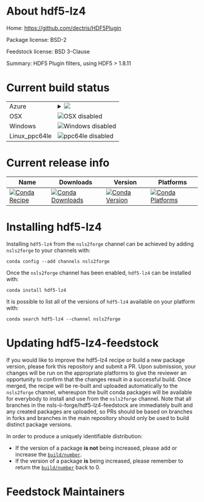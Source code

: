 About hdf5-lz4
==============

Home: https://github.com/dectris/HDF5Plugin

Package license: BSD-2

Feedstock license: BSD 3-Clause

Summary: HDF5 Plugin filters, using HDF5 > 1.8.11



Current build status
====================


<table>
    
  <tr>
    <td>Azure</td>
    <td>
      <details>
        <summary>
          <a href="https://dev.azure.com/nsls2forge/nsls2forge/_build/latest?definitionId=91&branchName=master">
            <img src="https://dev.azure.com/nsls2forge/nsls2forge/_apis/build/status/hdf5-lz4-feedstock?branchName=master">
          </a>
        </summary>
        <table>
          <thead><tr><th>Variant</th><th>Status</th></tr></thead>
          <tbody><tr>
              <td>linux</td>
              <td>
                <a href="https://dev.azure.com/nsls2forge/nsls2forge/_build/latest?definitionId=91&branchName=master">
                  <img src="https://dev.azure.com/nsls2forge/nsls2forge/_apis/build/status/hdf5-lz4-feedstock?branchName=master&jobName=linux&configuration=linux_" alt="variant">
                </a>
              </td>
            </tr>
          </tbody>
        </table>
      </details>
    </td>
  </tr>
  <tr>
    <td>OSX</td>
    <td>
      <img src="https://img.shields.io/badge/OSX-disabled-lightgrey.svg" alt="OSX disabled">
    </td>
  </tr>
  <tr>
    <td>Windows</td>
    <td>
      <img src="https://img.shields.io/badge/Windows-disabled-lightgrey.svg" alt="Windows disabled">
    </td>
  </tr>
  <tr>
    <td>Linux_ppc64le</td>
    <td>
      <img src="https://img.shields.io/badge/ppc64le-disabled-lightgrey.svg" alt="ppc64le disabled">
    </td>
  </tr>
</table>

Current release info
====================

| Name | Downloads | Version | Platforms |
| --- | --- | --- | --- |
| [![Conda Recipe](https://img.shields.io/badge/recipe-hdf5--lz4-green.svg)](https://anaconda.org/nsls2forge/hdf5-lz4) | [![Conda Downloads](https://img.shields.io/conda/dn/nsls2forge/hdf5-lz4.svg)](https://anaconda.org/nsls2forge/hdf5-lz4) | [![Conda Version](https://img.shields.io/conda/vn/nsls2forge/hdf5-lz4.svg)](https://anaconda.org/nsls2forge/hdf5-lz4) | [![Conda Platforms](https://img.shields.io/conda/pn/nsls2forge/hdf5-lz4.svg)](https://anaconda.org/nsls2forge/hdf5-lz4) |

Installing hdf5-lz4
===================

Installing `hdf5-lz4` from the `nsls2forge` channel can be achieved by adding `nsls2forge` to your channels with:

```
conda config --add channels nsls2forge
```

Once the `nsls2forge` channel has been enabled, `hdf5-lz4` can be installed with:

```
conda install hdf5-lz4
```

It is possible to list all of the versions of `hdf5-lz4` available on your platform with:

```
conda search hdf5-lz4 --channel nsls2forge
```




Updating hdf5-lz4-feedstock
===========================

If you would like to improve the hdf5-lz4 recipe or build a new
package version, please fork this repository and submit a PR. Upon submission,
your changes will be run on the appropriate platforms to give the reviewer an
opportunity to confirm that the changes result in a successful build. Once
merged, the recipe will be re-built and uploaded automatically to the
`nsls2forge` channel, whereupon the built conda packages will be available for
everybody to install and use from the `nsls2forge` channel.
Note that all branches in the nsls-ii-forge/hdf5-lz4-feedstock are
immediately built and any created packages are uploaded, so PRs should be based
on branches in forks and branches in the main repository should only be used to
build distinct package versions.

In order to produce a uniquely identifiable distribution:
 * If the version of a package **is not** being increased, please add or increase
   the [``build/number``](https://conda.io/docs/user-guide/tasks/build-packages/define-metadata.html#build-number-and-string).
 * If the version of a package **is** being increased, please remember to return
   the [``build/number``](https://conda.io/docs/user-guide/tasks/build-packages/define-metadata.html#build-number-and-string)
   back to 0.

Feedstock Maintainers
=====================


